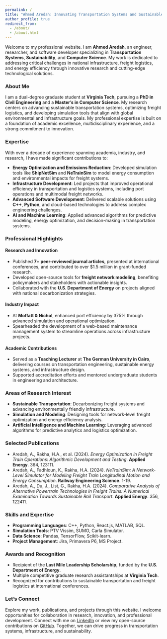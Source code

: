 ```yaml
---
permalink: /
title: "Ahmed Aredah: Innovating Transportation Systems and Sustainable Solutions"
author_profile: true
redirect_from: 
  - /about/
  - /about.html
---
```


Welcome to my professional website. I am **Ahmed Aredah**, an engineer, researcher, and software developer specializing in **Transportation Systems**, **Sustainability**, and **Computer Science**. My work is dedicated to addressing critical challenges in national infrastructure, freight logistics, and energy efficiency through innovative research and cutting-edge technological solutions.

### About Me
I am a dual-degree graduate student at **Virginia Tech**, pursuing a **PhD in Civil Engineering** and a **Master’s in Computer Science**. My research centers on advancing sustainable transportation systems, optimizing freight logistics, and developing simulation tools that align with global environmental and infrastructure goals. My professional expertise is built on a foundation of academic excellence, multidisciplinary experience, and a strong commitment to innovation.

### Expertise
With over a decade of experience spanning academia, industry, and research, I have made significant contributions to:
- **Energy Optimization and Emissions Reduction**: Developed simulation tools like **ShipNetSim** and **NeTrainSim** to model energy consumption and environmental impacts for freight systems.
- **Infrastructure Development**: Led projects that improved operational efficiency in transportation and logistics systems, including port operations and multimodal freight networks.
- **Advanced Software Development**: Delivered scalable solutions using **C++**, **Python**, and cloud-based technologies to address complex engineering challenges.
- **AI and Machine Learning**: Applied advanced algorithms for predictive modeling, energy optimization, and decision-making in transportation systems.

### Professional Highlights
#### Research and Innovation
- Published **7+ peer-reviewed journal articles**, presented at international conferences, and contributed to over $1.5 million in grant-funded research.
- Developed open-source tools for **freight network modeling**, benefiting policymakers and stakeholders with actionable insights.
- Collaborated with the **U.S. Department of Energy** on projects aligned with national decarbonization strategies.

#### Industry Impact
- At **Moffatt & Nichol**, enhanced port efficiency by 375% through advanced simulation and operational optimization.
- Spearheaded the development of a web-based maintenance management system to streamline operations across infrastructure projects.

#### Academic Contributions
- Served as a **Teaching Lecturer** at **The German University in Cairo**, delivering courses on transportation engineering, sustainable energy systems, and infrastructure design.
- Supported accreditation efforts and mentored undergraduate students in engineering and architecture.

### Areas of Research Interest
- **Sustainable Transportation**: Decarbonizing freight systems and advancing environmentally friendly infrastructure.
- **Simulation and Modeling**: Designing tools for network-level freight optimization and energy efficiency analysis.
- **Artificial Intelligence and Machine Learning**: Leveraging advanced algorithms for predictive analytics and logistics optimization.

### Selected Publications
- Aredah, A., Rakha, H.A., et al. (2024). *Energy Optimization in Freight Train Operations: Algorithmic Development and Testing*. **Applied Energy**. 364, 123111.
- Aredah, A., Fadhloun, K., Rakha, H.A. (2024). *NeTrainSim: A Network-Level Simulator for Modeling Freight Train Longitudinal Motion and Energy Consumption*. **Railway Engineering Science**. 1-19.
- Aredah, A., Du, J., List, G., Rakha, H.A. (2024). *Comparative Analysis of Alternative Powertrain Technologies in Freight Trains: A Numerical Examination Towards Sustainable Rail Transport*. **Applied Energy**. 356, 122411.

### Skills and Expertise
- **Programming Languages**: C++, Python, React.js, MATLAB, SQL.
- **Simulation Tools**: PTV Vissim, SUMO, Carla Simulator.
- **Data Science**: Pandas, TensorFlow, Scikit-learn.
- **Project Management**: Jira, Primavera P6, MS Project.

### Awards and Recognition
- Recipient of the **Last Mile Leadership Scholarship**, funded by the **U.S. Department of Energy**.
- Multiple competitive graduate research assistantships at **Virginia Tech**.
- Recognized for contributions to sustainable transportation and freight logistics at international conferences.

### Let’s Connect
Explore my work, publications, and projects through this website. I welcome opportunities for collaboration in research, innovation, and professional development. Connect with me on [LinkedIn](https://www.linkedin.com/in/ahmed-aredah) or view my open-source contributions on [GitHub](https://github.com/AhmedAredah). Together, we can drive progress in transportation systems, infrastructure, and sustainability.
